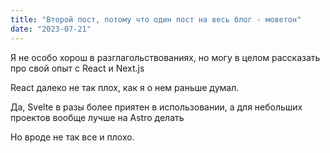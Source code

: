 ```yaml
---
title: "Второй пост, потому что один пост на весь блог - моветон"
date: "2023-07-21"
---
```


Я не особо хорош в разглагольствованиях, но могу в целом рассказать про свой опыт с React и Next.js

React далеко не так плох, как я о нем раньше думал.

Да, Svelte в разы более приятен в использовании, а для небольших проектов вообще лучше на Astro делать

Но вроде не так все и плохо.
